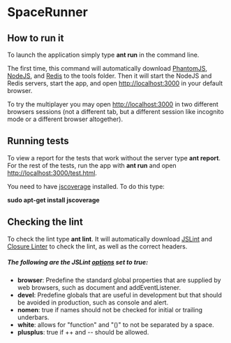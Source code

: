 SpaceRunner
===========

How to run it
-------------

To launch the application simply type **ant run** in the command line.

The first time, this command will automatically download [PhantomJS](http://phantomjs.org/), [NodeJS](http://nodejs.org/), and [Redis](http://redis.io/) to the tools folder. Then it will start the NodeJS and Redis servers, start the app, and open [http://localhost:3000](http://localhost:3000) in your default browser.

To try the multiplayer you may open [http://localhost:3000](http://localhost:3000) in two different browsers sessions (not a different tab, but a different session like incognito mode or a different browser altogether).

Running tests
-------------

To view a report for the tests that work without the server type **ant report**. For the rest of the tests, run the app with **ant run** and open [http://localhost:3000/test.html](http://localhost:3000/test.html).

You need to have [jscoverage](http://siliconforks.com/jscoverage/) installed. To do this type:

**sudo apt-get install jscoverage**

Checking the lint
-----------------

To check the lint type **ant lint**. It will automatically download [JSLint](http://www.jslint.com/) and [Closure Linter](https://developers.google.com/closure/utilities/) to check the lint, as well as the correct headers.

##### The following are the JSLint [options](http://www.jslint.com/lint.html#options) set to true:

  * **browser**: Predefine the standard global properties that are supplied by web browsers, such as document and addEventListener.
  * **devel**: Predefine globals that are useful in development but that should be avoided in production, such as console and alert. 
  * **nomen**: true if names should not be checked for initial or trailing underbars.
  * **white**: allows for "function" and "()" to not be separated by a space.
  * **plusplus**: true if ++ and -- should be allowed.
